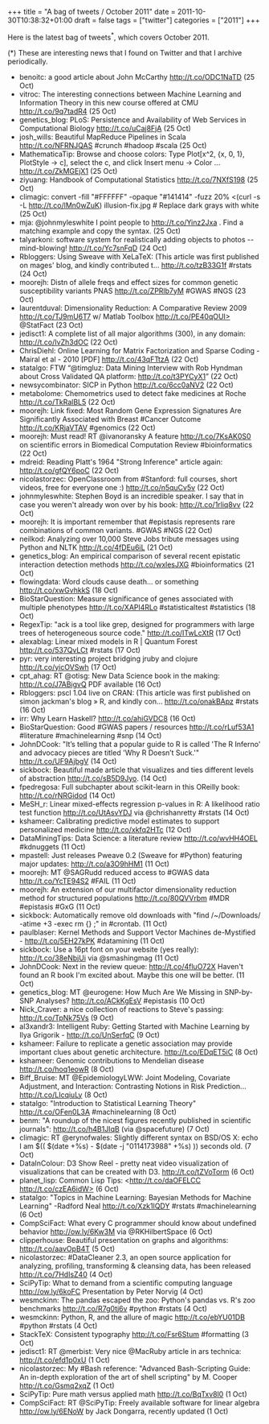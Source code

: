 +++
title = "A bag of tweets / October 2011"
date = 2011-10-30T10:38:32+01:00
draft = false
tags = ["twitter"]
categories = ["2011"]
+++

Here is the latest bag of tweets<sup>\*</sup>, which covers October 2011.

<!--more-->

(\*) These are interesting news that I found on Twitter and that I archive periodically.

- benoitc: a good article about John McCarthy <http://t.co/ODC1NaTD> (25 Oct)
- vitroc: The interesting connections between Machine Learning and Information Theory in this new course offered at CMU <http://t.co/9q7tadR4> (25 Oct)
- genetics_blog: PLoS: Persistence and Availability of Web Services in Computational Biology <http://t.co/uCaj8FjA> (25 Oct)
- josh_wills: Beautiful MapReduce Pipelines in Scala <http://t.co/NFRNJQAS> #crunch #hadoop #scala (25 Oct)
- MathematicaTip: Browse and choose colors: Type Plot[x^2, {x, 0, 1}, PlotStyle -> c], select the c, and click Insert menu -> Color ... <http://t.co/ZkMGEjX1> (25 Oct)
- ziyuang: Handbook of Computational Statistics <http://t.co/7NXfS198> (25 Oct)
- climagic: convert -fill "#FFFFFF" -opaque "#141414" -fuzz 20% <(curl -s -L <http://t.co/lMn0wZuK>) illusion-fix.jpg # Replace dark grays with white (25 Oct)
- mja: @johnmyleswhite I point people to <http://t.co/Yinz2Jxa> . Find a matching example and copy the syntax. (25 Oct)
- talyarkoni: software system for realistically adding objects to photos -- mind-blowing! <http://t.co/Yc7snFqD> (24 Oct)
- Rbloggers: Using Sweave with XeLaTeX:
  (This article was first published on mages' blog, and kindly contributed t... <http://t.co/tzB33G1f> #rstats (24 Oct)
- moorejh: Distn of allele freqs and effect sizes for common genetic susceptibility variants PNAS <http://t.co/ZPRlb7yM> #GWAS #NGS (23 Oct)
- laurentduval: Dimensionality Reduction: A Comparative Review 2009 <http://t.co/TJ9mU6T7> w/ Matlab Toolbox http://t.co/PE40qOUI> @StatFact (23 Oct)
- jedisct1: A complete list of all major algorithms (300), in any domain: <http://t.co/IvZh3dOC> (22 Oct)
- ChrisDiehl: Online Learning for Matrix Factorization and Sparse Coding - Mairal et al - 2010 [PDF] <http://t.co/43qFTtzA> (22 Oct)
- statalgo: FTW “@timgluz: Data Mining Interview with Rob Hyndman about Cross Validated QA platform: <http://t.co/t3PYCyX1>” (22 Oct)
- newsycombinator: SICP in Python <http://t.co/6cc0aNV2> (22 Oct)
- metabolome: Chemometrics used to detect fake medicines at Roche <http://t.co/TkRalBL5> (22 Oct)
- moorejh: Link fixed: Most Random Gene Expression Signatures Are Significantly Associated with Breast #Cancer Outcome <http://t.co/KRjaVTAV> #genomics (22 Oct)
- moorejh: Must read! RT @ivanoransky A feature <http://t.co/7KsAK0S0> on scientific errors in Biomedical Computation Review #bioinformatics (22 Oct)
- mdreid: Reading Platt's 1964 "Strong Inference" article again: <http://t.co/gfQY6poC> (22 Oct)
- nicolastorzec: OpenClassroom from #Stanford: full courses, short videos, free for everyone one :) <http://t.co/n5quCv5v> (22 Oct)
- johnmyleswhite: Stephen Boyd is an incredible speaker. I say that in case you weren't already won over by his book: <http://t.co/1rliq8vv> (22 Oct)
- moorejh: It is important remember that #epistasis represents rare combinations of common variants. #GWAS #NGS (22 Oct)
- neilkod: Analyzing over 10,000 Steve Jobs tribute messages using Python and NLTK <http://t.co/4fDEu6iL> (21 Oct)
- genetics_blog: An empirical comparison of several recent epistatic interaction detection methods <http://t.co/wxlesJXG> #bioinformatics (21 Oct)
- flowingdata: Word clouds cause death... or something <http://t.co/xwGvhkkS> (18 Oct)
- BioStarQuestion: Measure significance of genes associated with multiple phenotypes <http://t.co/XAPl4RLo> #statisticaltest #statistics (18 Oct)
- RegexTip: "ack is a tool like grep, designed for programmers with large trees of heterogeneous source code." <http://t.co/ITwLcXtR> (17 Oct)
- alexablag: Linear mixed models in R | Quantum Forest <http://t.co/537QvLCt> #rstats (17 Oct)
- pyr: very interesting project bridging jruby and clojure <http://t.co/yicOVSwh> (17 Oct)
- cpt_ahag: RT @otisg: New Data Science book in the making: <http://t.co/J7ABigvQ> PDF available (16 Oct)
- Rbloggers: pscl 1.04 live on CRAN:
  (This article was first published on simon jackman's blog » R, and kindly con... <http://t.co/onakBApz> #rstats (16 Oct)
- irr: Why Learn Haskell? <http://t.co/ahiGVDC8> (16 Oct)
- BioStarQuestion: Good #GWAS papers / resources <http://t.co/rLuf53A1> #literature #machinelearning #snp (14 Oct)
- JohnDCook: "It’s telling that a popular guide to R is called 'The R Inferno' and advocacy pieces are titled 'Why R Doesn’t Suck.'" <http://t.co/UF9AjbgV> (14 Oct)
- sickbock: Beautiful made article that visualizes and ties different levels of abstraction <http://t.co/sB5D9Jyo>. (14 Oct)
- fpedregosa: Full subchapter about scikit-learn in this OReilly book: <http://t.co/rNRGidod> (14 Oct)
- MeSH_r: Linear mixed-effects regression p-values in R: A likelihood ratio test function <http://t.co/UtAsvYDJ> via @chrishanretty #rstats (14 Oct)
- kshameer: Calibrating predictive model estimates to support personalized medicine <http://t.co/xkfq2HTc> (12 Oct)
- DataMiningTips: Data Science: a literature review <http://t.co/wvHH4OEL> #kdnuggets (11 Oct)
- mpastell: Just releases Pweave 0.2 (Sweave for #Python) featuring major updates: <http://t.co/a3O9hHM1> (11 Oct)
- moorejh: MT @SAGRudd reduced access to #GWAS data <http://t.co/YcTE94S2> #FAIL (11 Oct)
- moorejh: An extension of our multifactor dimensionality reduction method for structured populations <http://t.co/80QVVrbm> #MDR #epistasis #GxG (11 Oct)
- sickbock: Automatically remove old downloads with "find /~/Downloads/ -atime +3 -exec rm {} \;" in #crontab. (11 Oct)
- paulblaser: Kernel Methods and Support Vector Machines de-Mystified - <http://t.co/5EH27kPK> #datamining (11 Oct)
- sickbock: Use a 16pt font on your website (yes really): <http://t.co/38eNbjUi> via @smashingmag (11 Oct)
- JohnDCook: Next in the review queue: <http://t.co/4fluO72X> Haven't found an R book I'm excited about. Maybe this one will be better. (11 Oct)
- genetics_blog: MT @eurogene: How Much Are We Missing in SNP-by-SNP Analyses? <http://t.co/ACkKgEsV> #epistasis (10 Oct)
- Nick_Craver: a nice collection of reactions to Steve's passing: <http://t.co/TpNk75Vs> (9 Oct)
- al3xandr3: Intelligent Ruby: Getting Started with Machine Learning
  by Ilya Grigorik - <http://t.co/UnSerfqC> (9 Oct)
- kshameer: Failure to replicate a genetic association may provide important clues about genetic architecture. <http://t.co/EDqET5iC> (8 Oct)
- kshameer: Genomic contributions to Mendelian disease <http://t.co/hoq1eowR> (8 Oct)
- Biff_Bruise: MT @EpidemiologyLWW: Joint Modeling, Covariate Adjustment, and Interaction: Contrasting Notions in Risk Prediction... <http://t.co/LIcqiuLy> (8 Oct)
- statalgo: "Introduction to Statistical Learning Theory" <http://t.co/OFen0L3A> #machinelearning (8 Oct)
- benm: "A roundup of the nicest figures recently published in scientific journals": <http://t.co/h4B1JIqB> (via @spacefuture) (7 Oct)
- climagic: RT @erynofwales: Slightly different syntax on BSD/OS X: echo I am $(( $(date +%s) - \$(date -j "0114173988" +%s) )) seconds old. (7 Oct)
- DataInColour: D3 Show Reel - pretty neat video visualization of visualizations that can be created with D3. <http://t.co/tZVoTorm> (6 Oct)
- planet_lisp: Common Lisp Tips: <http://t.co/daOFELCC http://t.co/czEA6idW> (6 Oct)
- statalgo: "Topics in Machine Learning: Bayesian Methods for Machine Learning" -Radford Neal <http://t.co/Xzk1lQDY> #rstats #machinelearning (6 Oct)
- CompSciFact: What every C programmer should know about undefined behavior <http://ow.ly/6Kw3M> via @RKHilbertSpace (6 Oct)
- clipperhouse: Beautiful presentation on graphs and algorithms: <http://t.co/aavOpB4T> (5 Oct)
- nicolastorzec: #DataCleaner 2.3, an open source application for analyzing, profiling, transforming & cleansing data, has been released <http://t.co/7HdIsZ40> (4 Oct)
- SciPyTip: What to demand from a scientific computing language <http://ow.ly/6koFC> Presentation by Peter Norvig (4 Oct)
- wesmckinn: The pandas escaped the zoo: Python's pandas vs. R's zoo benchmarks <http://t.co/R7g0tj6v> #python #rstats (4 Oct)
- wesmckinn: Python, R, and the allure of magic <http://t.co/ebYU01DB> #python #rstats (4 Oct)
- StackTeX: Consistent typography <http://t.co/Fsr6Stum> #formatting (3 Oct)
- jedisct1: RT @merbist: Very nice @MacRuby article in ars technica: <http://t.co/efd1p0xU> (1 Oct)
- nicolastorzec: My #Bash reference: "Advanced Bash-Scripting Guide: An in-depth exploration of the art of shell scripting" by M. Cooper <http://t.co/Gsmq2xqZ> (1 Oct)
- SciPyTip: Pure math versus applied math <http://t.co/BqTxv8l0> (1 Oct)
- CompSciFact: RT @SciPyTip: Freely available software for linear algebra <http://ow.ly/6ENoW> by Jack Dongarra, recently updated (1 Oct)
